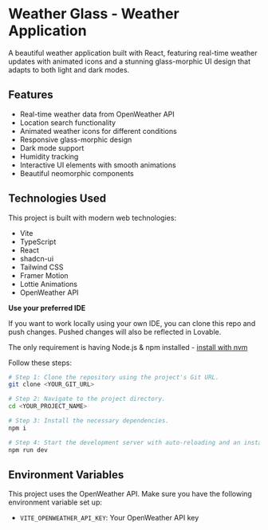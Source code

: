 
# Weather Glass - Weather Application

A beautiful weather application built with React, featuring real-time weather updates with animated icons and a stunning glass-morphic UI design that adapts to both light and dark modes.

## Features

- Real-time weather data from OpenWeather API
- Location search functionality
- Animated weather icons for different conditions
- Responsive glass-morphic design
- Dark mode support
- Humidity tracking
- Interactive UI elements with smooth animations
- Beautiful neomorphic components

## Technologies Used

This project is built with modern web technologies:

- Vite
- TypeScript
- React
- shadcn-ui
- Tailwind CSS
- Framer Motion
- Lottie Animations
- OpenWeather API


**Use your preferred IDE**

If you want to work locally using your own IDE, you can clone this repo and push changes. Pushed changes will also be reflected in Lovable.

The only requirement is having Node.js & npm installed - [install with nvm](https://github.com/nvm-sh/nvm#installing-and-updating)

Follow these steps:

```sh
# Step 1: Clone the repository using the project's Git URL.
git clone <YOUR_GIT_URL>

# Step 2: Navigate to the project directory.
cd <YOUR_PROJECT_NAME>

# Step 3: Install the necessary dependencies.
npm i

# Step 4: Start the development server with auto-reloading and an instant preview.
npm run dev
```


## Environment Variables

This project uses the OpenWeather API. Make sure you have the following environment variable set up:

- `VITE_OPENWEATHER_API_KEY`: Your OpenWeather API key

